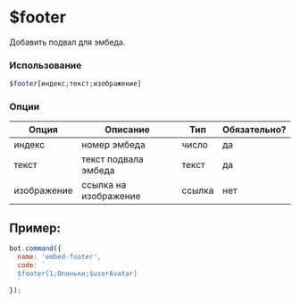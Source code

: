 

# $footer

Добавить подвал для эмбеда.

### Использование
 
```php
$footer[индекс;текст;изображение]
```

### Опции


| Опция | Описание | Тип | Обязательно? |
|--------|-------------|------|----------|
| индекс | номер эмбеда | число | да |
| текст | текст подвала эмбеда | текст | да |
| изображение | ссылка на изображение | ссылка | нет |


## Пример:

```javascript
bot.command({
  name: 'embed-footer',
  code: `
  $footer[1;Опаньки;$userAvatar]
  `
});
```
